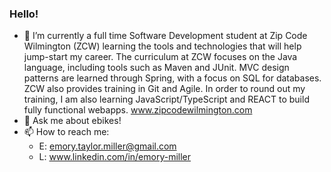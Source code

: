 ### Hello!


- 🔭 I’m currently a full time Software Development student at Zip Code Wilmington (ZCW) learning the tools and technologies that will help jump-start my career. The curriculum at ZCW focuses on the Java language, including tools such as Maven and JUnit. MVC design patterns are learned through Spring, with a focus on SQL for databases. ZCW also provides training in Git and Agile. In order to round out my training, I am also learning JavaScript/TypeScript and REACT to build fully functional webapps. www.zipcodewilmington.com
- 💬 Ask me about ebikes!
- 📫 How to reach me: 
   - E: emory.taylor.miller@gmail.com
   - L: www.linkedin.com/in/emory-miller
